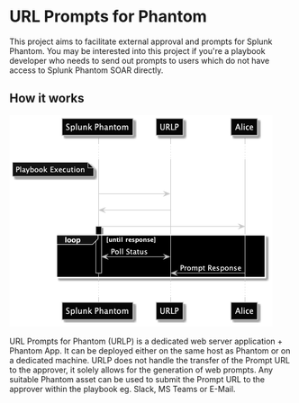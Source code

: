 # URL Prompts for Phantom 

This project aims to facilitate external approval and prompts for Splunk Phantom. You may be interested into this project if you're a playbook developer
who needs to send out prompts to users which do not have access to Splunk Phantom SOAR directly.


## How it works

![](./assets/diagrams/out/overview.png)

URL Prompts for Phantom (URLP) is a dedicated web server application + Phantom App. It can be deployed either on the same host as Phantom or on a dedicated machine. URLP does not handle the transfer of the Prompt URL to the approver, it solely allows for the generation of web prompts. Any suitable Phantom asset can be used to submit the Prompt URL to the approver within the playbook eg. Slack, MS Teams or E-Mail.

